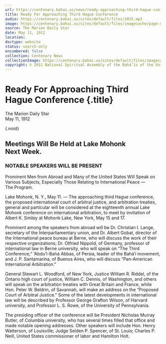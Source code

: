 ```yaml
---
url: https://centenary.bahai.us/news/ready-approaching-third-hague-conference
title: Ready For Approaching Third Hague Conference
audio: https://centenary.bahai.us/sites/default/files/1015.mp3
image: https://centenary.bahai.us/sites/default/files/imagecache/page-main-image/images/press_clippings/05-11-1912%2CThe%20Marion%20%28Ohio%29%20Daily%20Star%2CReady%20For%20Approaching%20Third%20Hague%20Conference%20%28Lake%20Mohonk%29.png
source: The Marion Daily Star
date: May 11, 1912
location: 
doctype: website
status: search-only
encumbered: false
collection: Centenary News
collectionImage: https://centenary.bahai.us/sites/default/files/imagecache/theme-image/main_image/abdulbaha-overview-small_0.jpg
copyright: © 2011 National Spiritual Assembly of the Bahá’ís of the United States
---
```



# Ready For Approaching Third Hague Conference {.title}

The Marion Daily Star  
May 11, 1912  

{.noid}  



## Meetings Will Be Held at Lake Mohonk Next Week.

### NOTABLE SPEAKERS WILL BE PRESENT

Prominent Men from Abroad and Many of the United States Will Speak on Various Subjects, Especially Those Relating to International Peace — The Program.

Lake Mohonk, N. Y., May 11. — The approaching third Hague conference, the proposed international court of arbitral justice, and arbitration treaties, general and particular will be considered at the eighteenth annual Lake Mohonk conference on international arbitration, to meet by invitation of Albert K. Smiley at Mohonk Lake, New York, May 15 and 17.

Prominent among the speakers from abroad will be Dr. Christian I. Lange, secretary of the Interparliamentary union, and Dr. Albert Gobat, director of the International peace bureau at Berne, who will discuss the work of their respective organizations; Dr. Otfried Nippold, of Germany, professor of international law in Berne university, who will speak on “The Third Conference;” ‘Abdu’l-Bahá Abbas, of Persia, leader of the Bahá’í movement, and J. P. Santamarina, of Buenos Aires, who will discuss “Pan-American International Arbitration.”

General Stewart L. Woodford, of New York, Justice William R. Riddel, of the Ontario high court of justice, William C. Dennis, of Washington, and others will speak on the arbitration treaties with Great Britain and France, while Hon. Peter W. Beldrin, of Savannah, will make an address on the “Proposed Court of Arbitral Justice.” Some of the latest developments in international law will be described by Professor George Grafton Wilson, of Harvard university, and Professor L. S. Rowe, of the University of Pennsylvania.

The presiding officer of the conference will be President Nicholas Murray Butler, of Columbia university, who has several times filled that office and made notable opening addresses. Other speakers will include Hon. Henry Watterson, of Louisville; Judge Selden P. Spencer, of St. Louis; Charles P. Neill, United States commissioner of labor and Hamilton Holt.